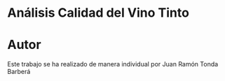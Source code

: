 # Análisis Calidad del Vino Tinto

# Autor

Este trabajo se ha realizado de manera individual por Juan Ramón Tonda Barberá

